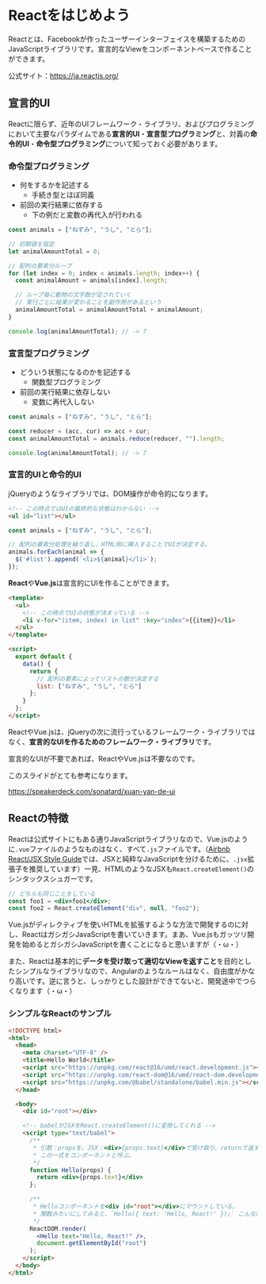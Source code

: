# Reactをはじめよう

Reactとは、Facebookが作ったユーザーインターフェイスを構築するためのJavaScriptライブラリです。宣言的なViewをコンポーネントベースで作ることができます。

公式サイト：https://ja.reactjs.org/

## 宣言的UI

Reactに限らず、近年のUIフレームワーク・ライブラリ、およびプログラミングにおいて主要なパラダイムである**宣言的UI**・**宣言型プログラミング**と、対義の**命令的UI**・**命令型プログラミング**について知っておく必要があります。

### 命令型プログラミング
- 何をするかを記述する
  - 手続き型とほぼ同義
- 前回の実行結果に依存する
  - 下の例だと変数の再代入が行われる

```js
const animals = ["ねずみ", "うし", "とら"];

// 初期値を指定
let animalAmountTotal = 0;

// 配列の要素分ループ
for (let index = 0; index < animals.length; index++) {
  const animalAmount = animals[index].length;

  // ループ毎に動物の文字数が足されていく
  // 実行ごとに結果が変わることを副作用があるという
  animalAmountTotal = animalAmountTotal + animalAmount;
}

console.log(animalAmountTotal); // -> 7
```

### 宣言型プログラミング
- どういう状態になるのかを記述する
  - 関数型プログラミング
- 前回の実行結果に依存しない
  - 変数に再代入しない

```js
const animals = ["ねずみ", "うし", "とら"];

const reducer = (acc, cur) => acc + cur;
const animalAmountTotal = animals.reduce(reducer, "").length;

console.log(animalAmountTotal); // -> 7
```

### 宣言的UIと命令的UI

jQueryのようなライブラリでは、DOM操作が命令的になります。

```html
<!-- この時点ではUIの最終的な状態はわからない -->
<ul id="list"></ul>
```
```js
const animals = ["ねずみ", "うし", "とら"];

// 配列の要素分処理を繰り返し、HTML側に挿入することでUIが決定する。
animals.forEach(animal => {
  $('#list').append(`<li>${animal}</li>`);
});
```

**React**や**Vue.js**は宣言的にUIを作ることができます。

```html
<template>
  <ul>
    <!-- この時点でUIの状態が決まっている -->
    <li v-for="(item, index) in list" :key="index">{{item}}</li>
  </ul>
</template>

<script>
  export default {
    data() {
      return {
        // 配列の要素によってリストの数が決定する
        list: ["ねずみ", "うし", "とら"]
      };
    }
  };
</script>
```

ReactやVue.jsは、jQueryの次に流行っているフレームワーク・ライブラリではなく、**宣言的なUIを作るためのフレームワーク・ライブラリ**です。

宣言的なUIが不要であれば、ReactやVue.jsは不要なのです。

このスライドがとても参考になります。

https://speakerdeck.com/sonatard/xuan-yan-de-ui

## Reactの特徴

Reactは公式サイトにもある通りJavaScriptライブラリなので、Vue.jsのように`.vue`ファイルのようなものはなく、すべて`.js`ファイルです。（[Airbnb React/JSX Style Guide](https://github.com/airbnb/javascript/tree/master/react#naming)では、JSXと純粋なJavaScriptを分けるために、`.jsx`拡張子を推奨しています）一見、HTMLのようなJSXも`React.createElement()`のシンタックスシュガーです。

```jsx
// どちらも同じことをしている
const foo1 = <div>foo1</div>;
const foo2 = React.createElement("div", null, "foo2");
```

Vue.jsがディレクティブを使いHTMLを拡張するような方法で開発するのに対し、ReactはガシガシJavaScriptを書いていきます。まあ、Vue.jsもガッツリ開発を始めるとガシガシJavaScriptを書くことになると思いますが（・ω・）

また、Reactは基本的に**データを受け取って適切なViewを返すこと**を目的としたシンプルなライブラリなので、Angularのようなルールはなく、自由度がかなり高いです。逆に言うと、しっかりとした設計ができてないと、開発途中でつらくなります（・ω・）

### シンプルなReactのサンプル

```html
<!DOCTYPE html>
<html>
  <head>
    <meta charset="UTF-8" />
    <title>Hello World</title>
    <script src="https://unpkg.com/react@16/umd/react.development.js"></script>
    <script src="https://unpkg.com/react-dom@16/umd/react-dom.development.js"></script>
    <script src="https://unpkg.com/@babel/standalone/babel.min.js"></script>
  </head>

  <body>
    <div id="root"></div>

    <!-- babelがJSXをReact.createElement()に変換してくれる -->
    <script type="text/babel">
      /**
       * 引数：propsを、JSX：<div>{props.text}</div>で受け取り、returnで返す。
       * この一式をコンポーネントと呼ぶ。
       */
      function Hello(props) {
        return <div>{props.text}</div>
      };

      /**
       * Helloコンポーネントを<div id="root"></div>にマウントしている。
       * 関数みたいにしてみると、`Hello({ text: 'Hello, React!' });` こんな感じ。
       */
      ReactDOM.render(
        <Hello text="Hello, React!" />,
        document.getElementById("root")
      );
    </script>
  </body>
</html>
```

